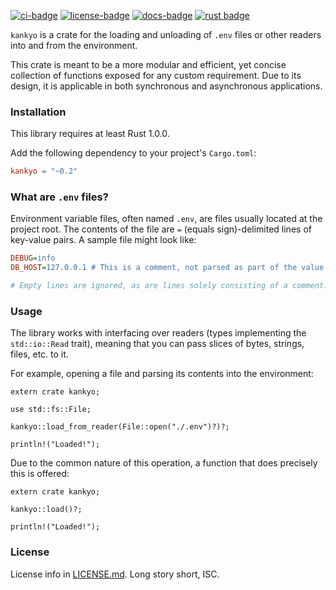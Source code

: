 [![ci-badge][]][ci] [![license-badge][]][license] [![docs-badge][]][docs] [![rust badge]][rust link]

`kankyo` is a crate for the loading and unloading of `.env` files or other
readers into and from the environment.

This crate is meant to be a more modular and efficient, yet concise
collection of functions exposed for any custom requirement. Due to its
design, it is applicable in both synchronous and asynchronous applications.

### Installation

This library requires at least Rust 1.0.0.

Add the following dependency to your project's `Cargo.toml`:

```toml
kankyo = "~0.2"
```

### What are `.env` files?

Environment variable files, often named `.env`, are files usually located at
the project root. The contents of the file are `=` (equals sign)-delimited
lines of key-value pairs. A sample file might look like:

```ini
DEBUG=info
DB_HOST=127.0.0.1 # This is a comment, not parsed as part of the value.

# Empty lines are ignored, as are lines solely consisting of a comment.
```

### Usage

The library works with interfacing over readers (types implementing the
`std::io::Read` trait), meaning that you can pass slices of bytes, strings,
files, etc. to it.

For example, opening a file and parsing its contents into the environment:

```rust,no_run
extern crate kankyo;

use std::fs::File;

kankyo::load_from_reader(File::open("./.env")?)?;

println!("Loaded!");
```

Due to the common nature of this operation, a function that does precisely
this is offered:

```rust,no_run
extern crate kankyo;

kankyo::load()?;

println!("Loaded!");
```

### License

License info in [LICENSE.md]. Long story short, ISC.

[LICENSE.md]: https://github.com/rusty-crates/kankyo/blob/master/LICENSE.md
[ci]: https://travis-ci.org/rusty-crates/kankyo
[ci-badge]: https://img.shields.io/travis/rusty-crates/kankyo.svg?style=flat-square
[docs]: https://docs.rs/kankyo
[docs-badge]: https://img.shields.io/badge/docs-online-5023dd.svg?style=flat-square
[license]: https://opensource.org/licenses/ISC
[license-badge]: https://img.shields.io/badge/license-ISC-blue.svg?style=flat-square
[rust badge]: https://img.shields.io/badge/rust-1.0+-93450a.svg?style=flat-square
[rust link]: https://blog.rust-lang.org/2015/05/15/Rust-1.0.html
